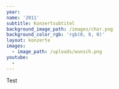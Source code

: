 ```yaml
---
year:
name: '2011'
subtitle: Konzertsubtitel
background_image_path: /images/chor.png
background_color_rgb: 'rgb(0, 0, 0)'
layout: konzerte
images:
  - image_path: /uploads/wunsch.png
youtube:
  -
---
```



Test